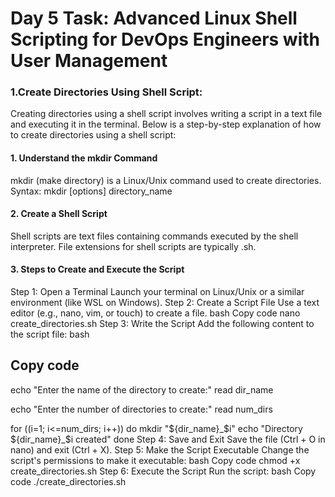 
# Day 5 Task: Advanced Linux Shell Scripting for DevOps Engineers with User Management
### 1.Create Directories Using Shell Script:

Creating directories using a shell script involves writing a script in a text file and executing it in the terminal. Below is a step-by-step explanation of how to create directories using a shell script:

#### 1. Understand the mkdir Command
mkdir (make directory) is a Linux/Unix command used to create directories.
Syntax: mkdir [options] directory_name
#### 2. Create a Shell Script
Shell scripts are text files containing commands executed by the shell interpreter.
File extensions for shell scripts are typically .sh.
#### 3. Steps to Create and Execute the Script
Step 1: Open a Terminal
Launch your terminal on Linux/Unix or a similar environment (like WSL on Windows).
Step 2: Create a Script File
Use a text editor (e.g., nano, vim, or touch) to create a file.
bash
Copy code
nano create_directories.sh
Step 3: Write the Script
Add the following content to the script file:
bash
## Copy code

echo "Enter the name of the directory to create:"
read dir_name

echo "Enter the number of directories to create:"
read num_dirs

for ((i=1; i<=num_dirs; i++))
do
    mkdir "${dir_name}_$i"
    echo "Directory ${dir_name}_$i created"
done
Step 4: Save and Exit
Save the file (Ctrl + O in nano) and exit (Ctrl + X).
Step 5: Make the Script Executable
Change the script's permissions to make it executable:
bash
Copy code
chmod +x create_directories.sh
Step 6: Execute the Script
Run the script:
bash
Copy code
./create_directories.sh


